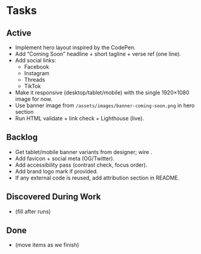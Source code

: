 # Tasks

## Active
- Implement hero layout inspired by the CodePen.
- Add “Coming Soon” headline + short tagline + verse ref (one line).
- Add social links:
  - Facebook
  - Instagram
  - Threads
  - TikTok
- Make it responsive (desktop/tablet/mobile) with the single 1920×1080 image for now.
- Use banner image from `/assets/images/banner-coming-soon.png` in hero section
- Run HTML validate + link check + Lighthouse (live).


## Backlog
- Get tablet/mobile banner variants from designer; wire <picture>.
- Add favicon + social meta (OG/Twitter).
- Add accessibility pass (contrast check, focus order).
- Add brand logo mark if provided.
- If any external code is reused, add attribution section in README.

## Discovered During Work
- (fill after runs)

## Done
- (move items as we finish)